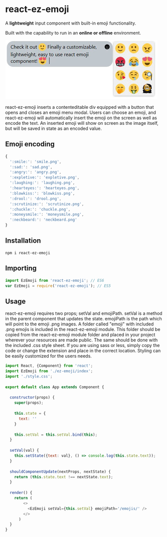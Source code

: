 # react-ez-emoji

A **lightweight** input component with built-in emoji functionality.

Built with the capability to run in an **online or offline** environment.

![ez-emoji-example](https://raw.githubusercontent.com/justsilencia/react-ez-emoji/master/ez-emoji-example.jpg)

react-ez-emoji inserts a contenteditable div equipped with a button that opens and closes
an emoji menu modal. Users can choose an emoji, and react-ez-emoji will automatically insert
the emoji on the screen as well as encode the text. An inserted emoji will show on screen
as the image itself, but will be saved in state as an encoded value.

## Emoji encoding

```js
{
  ':smile:': 'smile.png',
  ':sad:': 'sad.png',
  ':angry:': 'angry.png',
  ':expletive:': 'expletive.png',
  ':laughing:': 'laughing.png',
  ':hearteyes:': 'hearteyes.png',
  ':blowkiss:': 'blowkiss.png',
  ':drool:': 'drool.png',
  ':scrutinize:': 'scrutinize.png',
  ':chuckle:': 'chuckle.png',
  ':moneysmile:': 'moneysmile.png',
  ':neckbeard:': 'neckbeard.png'
}
```

## Installation

```shell
npm i react-ez-emoji
```

## Importing

```js
import EzEmoji from 'react-ez-emoji'; // ES6
var EzEmoji = require('react-ez-emoji'); // ES5 
```

## Usage

react-ez-emoji requires two props; setVal and emojiPath. setVal is a method in the parent 
component that updates the state. emojiPath is the path which will point to the emoji .png
images. A folder called "emoji" with included .png emojis is included in the react-ez-emoji module. This folder should be copied from the react-ez-emoji module folder and placed in your project wherever your resources are made public. The same should be done with the included .css style sheet. If you are using sass or less, simply copy the code or change the extension and place in the correct location. Styling can be easily customized for the users needs.

```js
import React, {Component} from 'react';
import EzEmoji from './ez-emoji/index';
import './style.css'; 

export default class App extends Component {

  constructor(props) {
    super(props);

    this.state = {
      text: ''
    }

    this.setVal = this.setVal.bind(this);
  }

  setVal(val) {
    this.setState({text: val}, () => console.log(this.state.text));
  }

  shouldComponentUpdate(nextProps, nextState) {
    return (this.state.text !== nextState.text);
  }

  render() {
    return (
        <>
          <EzEmoji setVal={this.setVal} emojiPath='/emojis/' />
        </>
      )
  }
}
```

